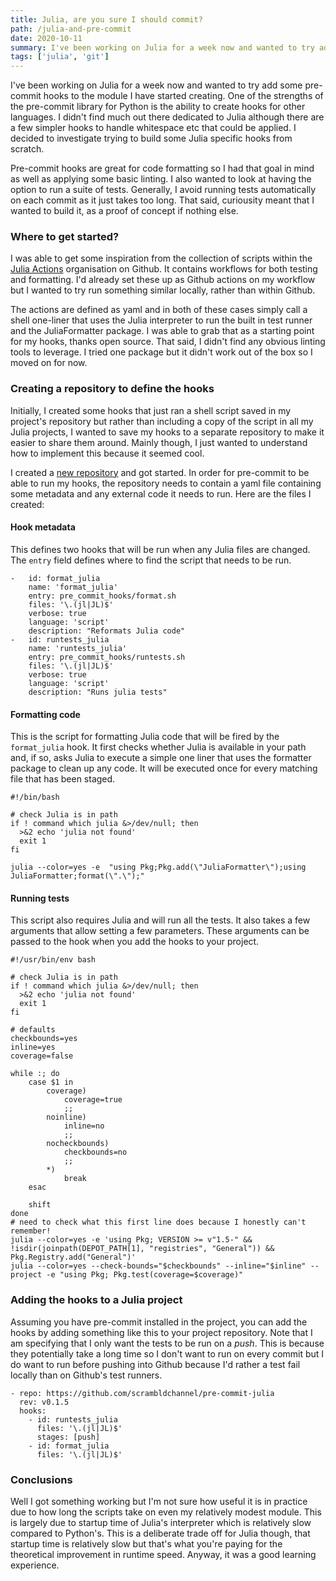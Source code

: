 ```yaml
---
title: Julia, are you sure I should commit?
path: /julia-and-pre-commit
date: 2020-10-11
summary: I've been working on Julia for a week now and wanted to try add some pre-commit hooks to the module I have started creating. One of the strengths of the pre-commit library for Python is the ability to create hooks for other languages. I didn't find much out there for Julia though so I tried to build one from scratch.
tags: ['julia', 'git']
---
```


I've been working on Julia for a week now and wanted to try add some pre-commit hooks to the module I have started creating. One of the strengths of the pre-commit library for Python is the ability to create hooks for other languages. I didn't find much out there dedicated to Julia although there are a few simpler hooks to handle whitespace etc that could be applied. I decided to investigate trying to build some Julia specific hooks from scratch.

Pre-commit hooks are great for code formatting so I had that goal in mind as well as applying some basic linting. I also wanted to look at having the option to run a suite of tests. Generally, I avoid running tests automatically on each commit as it just takes too long. That said, curiousity meant that I wanted to build it, as a proof of concept if nothing else.

### Where to get started?

I was able to get some inspiration from the collection of scripts within the [Julia Actions](https://github.com/julia-actions) organisation on Github. It contains workflows for both testing and formatting. I'd already set these up as Github actions on my workflow but I wanted to try run something similar locally, rather than within Github.

The actions are defined as yaml and in both of these cases simply call a shell one-liner that uses the Julia interpreter to run the built in test runner and the JuliaFormatter package. I was able to grab that as a starting point for my hooks, thanks open source. That said, I didn't find any obvious linting tools to leverage. I tried one package but it didn't work out of the box so I moved on for now.

### Creating a repository to define the hooks

Initially, I created some hooks that just ran a shell script saved in my project's repository but rather than including a copy of the script in all my Julia projects, I wanted to save my hooks to a separate repository to make it easier to share them around. Mainly though, I just wanted to understand how to implement this because it seemed cool.

I created a [new repository](https://github.com/scrambldchannel/pre-commit-julia) and got started. In order for pre-commit to be able to run my hooks, the repository needs to contain a yaml file containing some metadata and any external code it needs to run. Here are the files I created:

#### Hook metadata

This defines two hooks that will be run when any Julia files are changed. The ```entry``` field defines where to find the script that needs to be run.

```yaml{codeTitle: ".pre-commit-hooks.yaml"}
-   id: format_julia
    name: 'format_julia'
    entry: pre_commit_hooks/format.sh
    files: '\.(jl|JL)$'
    verbose: true
    language: 'script'
    description: "Reformats Julia code"
-   id: runtests_julia
    name: 'runtests_julia'
    entry: pre_commit_hooks/runtests.sh
    files: '\.(jl|JL)$'
    verbose: true
    language: 'script'
    description: "Runs julia tests"
```

#### Formatting code

This is the script for formatting Julia code that will be fired by the ```format_julia``` hook. It first checks whether Julia is available in your path and, if so, asks Julia to execute a simple one liner that uses the formatter package to clean up any code. It will be executed once for every matching file that has been staged.

```bash{codeTitle: "pre_commit_hooks/format.sh"}
#!/bin/bash

# check Julia is in path
if ! command which julia &>/dev/null; then
  >&2 echo 'julia not found'
  exit 1
fi

julia --color=yes -e  "using Pkg;Pkg.add(\"JuliaFormatter\");using JuliaFormatter;format(\".\");"
```

#### Running tests

This script also requires Julia and will run all the tests. It also takes a few arguments that allow setting a few parameters. These arguments can be passed to the hook when you add the hooks to your project.

```bash{codeTitle: "pre_commit_hooks/runtest.sh"}
#!/usr/bin/env bash

# check Julia is in path
if ! command which julia &>/dev/null; then
  >&2 echo 'julia not found'
  exit 1
fi

# defaults
checkbounds=yes
inline=yes
coverage=false

while :; do
    case $1 in
        coverage)
            coverage=true
            ;;
        noinline)
            inline=no
            ;;
        nocheckbounds)
            checkbounds=no
            ;;
        *)
            break
    esac

    shift
done
# need to check what this first line does because I honestly can't remember!
julia --color=yes -e 'using Pkg; VERSION >= v"1.5-" && !isdir(joinpath(DEPOT_PATH[1], "registries", "General")) && Pkg.Registry.add("General")'
julia --color=yes --check-bounds="$checkbounds" --inline="$inline" --project -e "using Pkg; Pkg.test(coverage=$coverage)"
```

### Adding the hooks to a Julia project

Assuming you have pre-commit installed in the project, you can add the hooks by adding something like this to your project repository. Note that I am specifying that I only want the tests to be run on a _push_. This is because they potentially take a long time so I don't want to run on every commit but I do want to run before pushing into Github because I'd rather a test fail locally than on Github's test runners.


```yaml{codeTitle: ".pre-commit-config.yaml"}
- repo: https://github.com/scrambldchannel/pre-commit-julia
  rev: v0.1.5
  hooks:
    - id: runtests_julia
      files: '\.(jl|JL)$'
      stages: [push]
    - id: format_julia
      files: '\.(jl|JL)$'
```

### Conclusions

Well I got something working but I'm not sure how useful it is in practice due to how long the scripts take on even my relatively modest module. This is largely due to startup time of Julia's interpreter which is relatively slow compared to Python's. This is a deliberate trade off for Julia though, that startup time is relatively slow but that's what you're paying for the theoretical improvement in runtime speed. Anyway, it was a good learning experience.
